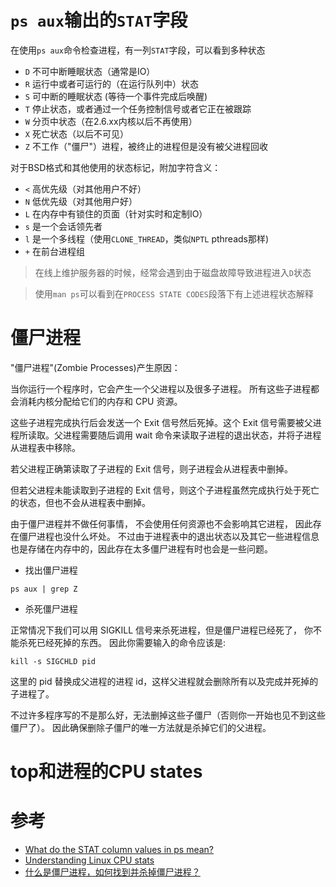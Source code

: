 # `ps aux`输出的`STAT`字段

在使用`ps aux`命令检查进程，有一列`STAT`字段，可以看到多种状态

* `D` 不可中断睡眠状态（通常是IO）
* `R` 运行中或者可运行的（在运行队列中）状态
* `S` 可中断的睡眠状态 (等待一个事件完成后唤醒)
* `T` 停止状态，或者通过一个任务控制信号或者它正在被跟踪
* `W` 分页中状态（在2.6.xx内核以后不再使用）
* `X` 死亡状态（以后不可见）
* `Z` 不工作（"僵尸"）进程，被终止的进程但是没有被父进程回收

对于BSD格式和其他使用的状态标记，附加字符含义：

* `<` 高优先级（对其他用户不好）
* `N` 低优先级（对其他用户好）
* `L` 在内存中有锁住的页面（针对实时和定制IO）
* `s` 是一个会话领先者
* `l` 是一个多线程（使用`CLONE_THREAD`，类似`NPTL` pthreads那样)
* `+` 在前台进程组

> 在线上维护服务器的时候，经常会遇到由于磁盘故障导致进程进入`D`状态

> 使用`man ps`可以看到在`PROCESS STATE CODES`段落下有上述进程状态解释

# 僵尸进程

"僵尸进程"(Zombie Processes)产生原因：

当你运行一个程序时，它会产生一个父进程以及很多子进程。 所有这些子进程都会消耗内核分配给它们的内存和 CPU 资源。

这些子进程完成执行后会发送一个 Exit 信号然后死掉。这个 Exit 信号需要被父进程所读取。父进程需要随后调用 wait 命令来读取子进程的退出状态，并将子进程从进程表中移除。

若父进程正确第读取了子进程的 Exit 信号，则子进程会从进程表中删掉。

但若父进程未能读取到子进程的 Exit 信号，则这个子进程虽然完成执行处于死亡的状态，但也不会从进程表中删掉。

由于僵尸进程并不做任何事情， 不会使用任何资源也不会影响其它进程， 因此存在僵尸进程也没什么坏处。 不过由于进程表中的退出状态以及其它一些进程信息也是存储在内存中的，因此存在太多僵尸进程有时也会是一些问题。

* 找出僵尸进程

```
ps aux | grep Z
```

* 杀死僵尸进程

正常情况下我们可以用 SIGKILL 信号来杀死进程，但是僵尸进程已经死了， 你不能杀死已经死掉的东西。 因此你需要输入的命令应该是:

```
kill -s SIGCHLD pid
```

这里的 pid 替换成父进程的进程 id，这样父进程就会删除所有以及完成并死掉的子进程了。

不过许多程序写的不是那么好，无法删掉这些子僵尸（否则你一开始也见不到这些僵尸了）。 因此确保删除子僵尸的唯一方法就是杀掉它们的父进程。

# top和进程的CPU states

# 参考

* [What do the STAT column values in ps mean?](http://askubuntu.com/questions/360252/what-do-the-stat-column-values-in-ps-mean)
* [Understanding Linux CPU stats](http://blog.scoutapp.com/articles/2015/02/24/understanding-linuxs-cpu-stats)
* [什么是僵尸进程，如何找到并杀掉僵尸进程？](https://linux.cn/article-9143-1.html)